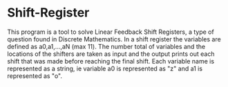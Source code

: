 # Shift-Register

This program is a tool to solve Linear Feedback Shift Registers, a type of question found in Discrete Mathematics. In a shift register the variables are defined as a0,a1,...,aN (max 11). The number total of variables and the locations of the shifters are taken as input and the output prints out each shift that was made before reaching the final shift. Each variable name is represented as a string, ie variable a0 is represented as "z" and a1 is represented as "o". 
